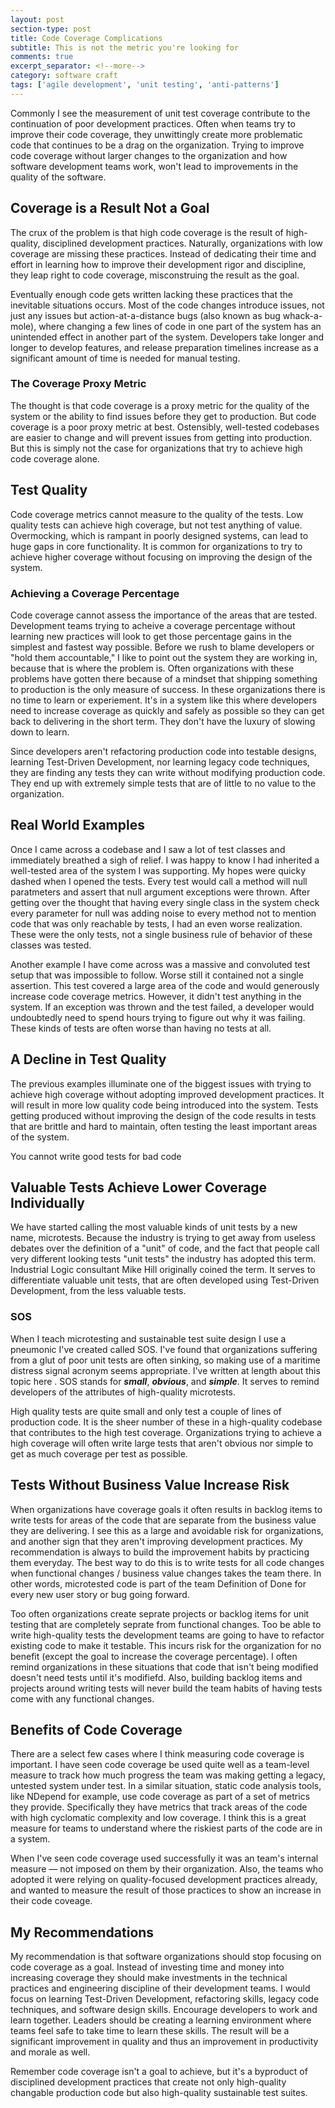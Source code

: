 ```yaml
---
layout: post
section-type: post
title: Code Coverage Complications 
subtitle: This is not the metric you're looking for
comments: true
excerpt_separator: <!--more-->
category: software craft 
tags: ['agile development', 'unit testing', 'anti-patterns']
---
```


Commonly I see the measurement of unit test coverage contribute to the continuation of poor development practices. Often when teams try to improve their code coverage, they unwittingly create more problematic code that continues to be a drag on the organization. Trying to improve code coverage without larger changes to the organization and how software development teams work, won't lead to improvements in the quality of the software. 
<!--more-->

## Coverage is a Result Not a Goal
The crux of the problem is that high code coverage is the result of high-quality, disciplined development practices. Naturally, organizations with low coverage are missing these practices. Instead of dedicating their time and effort in learning how to improve their development rigor and discipline, they leap right to code coverage, misconstruing the result as the goal. 

Eventually enough code gets written lacking these practices that the inevitable situations occurs. Most of the code changes introduce issues, not just any issues but action-at-a-distance bugs (also known as bug whack-a-mole), where changing a few lines of code in one part of the system has an unintended effect in another part of the system. Developers take longer and longer to develop features, and release preparation timelines increase as a significant amount of time is needed for manual testing.

### The Coverage Proxy Metric
The thought is that code coverage is a proxy metric for the quality of the system or the ability to find issues before they get to production. But code coverage is a poor proxy metric at best. Ostensibly, well-tested codebases are easier to change and will prevent issues from getting into production. But this is simply not the case for organizations that try to achieve high code coverage alone. 

## Test Quality
Code coverage metrics cannot measure to the quality of the tests. Low quality tests can achieve high coverage, but not test anything of value. Overmocking, which is rampant in poorly designed systems, can lead to huge gaps in core functionality. It is common for organizations to try to achieve higher coverage without focusing on improving the design of the system. 

### Achieving a Coverage Percentage
Code coverage cannot assess the importance of the areas that are tested. Development teams trying to acheive a coverage percentage without learning new practices will look to get those percentage gains in the simplest and fastest way possible. Before we rush to blame developers or "hold them accountable," I like to point out the system they are working in, because that is where the problem is. Often organizations with these problems have gotten there because of a mindset that shipping something to production is the only measure of success. In these organizations there is no time to learn or experiement. It's in a system like this where developers need to increase coverage as quickly and safely as possible so they can get back to delivering in the short term. They don't have the luxury of slowing down to learn.

Since developers aren't refactoring production code into testable designs, learning Test-Driven Development, nor learning legacy code techniques, they are finding any tests they can write without modifying production code. They end up with extremely simple tests that are of little to no value to the organization.

## Real World Examples
Once I came across a codebase and I saw a lot of test classes and immediately breathed a sigh of relief. I was happy to know I had inherited a well-tested area of the system I was supporting. My hopes were quicky dashed when I opened the tests. Every test would call a method will null paratmeters and assert that null argument exceptions were thrown. After getting over the thought that having every single class in the system check every parameter for null was adding noise to every method not to mention code that was only reachable by tests, I had an even worse realization. These were the only tests, not a single business rule of behavior of these classes was tested. 

 Another example I have come across was a massive and convoluted test setup that was impossible to follow. Worse still it contained not a single assertion. This test covered a large area of the code and would generously increase code coverage metrics. However, it didn't test anything in the system. If an exception was thrown and the test failed, a developer would undoubtedly need to spend hours trying to figure out why it was failing. These kinds of tests are often worse than having no tests at all. 

## A Decline in Test Quality
The previous examples illuminate one of the biggest issues with trying to achieve high coverage without adopting improved development practices. It will result in more low quality code being introduced into the system. Tests getting produced without improving the design of the code results in tests that are brittle and hard to maintain, often testing the least important areas of the system. 

You cannot write good tests for bad code

## Valuable Tests Achieve Lower Coverage Individually
We have started calling the most valuable kinds of unit tests by a new name, microtests. Because the industry is trying to get away from useless debates over the definition of a "unit" of code, and the fact that people call very different looking tests "unit tests" the industry has adopted this term. Industrial Logic consultant Mike Hill originally coined the term. It serves to differentiate valuable unit tests, that are often developed using Test-Driven Development, from the less valuable tests. 

### SOS
When I teach microtesting and sustainable test suite design I use a pneumonic I've created called SOS. I've found that organizations suffering from a glut of poor unit tests are often sinking, so making use of a maritime distress signal acronym seems appropriate. I've written at length about this topic here <LINK>. SOS stands for **_small_**, **_obvious_**, and **_simple_**. It serves to remind developers of the attributes of high-quality microtests. 

High quality tests are quite small and only test a couple of lines of production code. It is the sheer number of these in a high-quality codebase that contributes to the high test coverage. Organizations trying to achieve a high coverage will often write large tests that aren't obvious nor simple to get as much coverage per test as possible. 

## Tests Without Business Value Increase Risk
When organizations have coverage goals it often results in backlog items to write tests for areas of the code that are separate from the business value they are delivering. I see this as a large and avoidable risk for organizations, and another sign that they aren't improving development practices. My recommendation is always to build the improvement habits by practicing them everyday. The best way to do this is to write tests for all code changes when functional changes / business value changes takes the team there. In other words, microtested code is part of the team Definition of Done for every new user story or bug going forward. 

Too often organizations create seprate projects or backlog items for unit testing that are completely seprate from functional changes. Too be able to write high-quality tests the development teams are going to have to refactor existing code to make it testable. This incurs risk for the organization for no benefit (except the goal to increase the coverage percentage). I often remind organizations in these situations that code that isn't being modified doesn't need tests until it's modifiefd. Also, building backlog items and projects around writing tests will never build the team habits of having tests come with any functional changes. 

## Benefits of Code Coverage
There are a select few cases where I think measuring code coverage is important. I have seen code coverage be used quite well as a team-level measure to track how much progress the team was making getting a legacy, untested system under test. In a similar situation, static code analysis tools, like NDepend for example, use code coverage as part of a set of metrics they provide. Specifically they have metrics that track areas of the code with high cyclomatic complexity and low coverage. I think this is a great measure for teams to understand where the riskiest parts of the code are in a system. 

When I've seen code coverage used successfully it was an team's internal measure &mdash; not imposed on them by their organization. Also, the teams who adopted it were relying on quality-focused development practices already, and wanted to measure the result of those practices to show an increase in their code coveage. 

## My Recommendations
My recommendation is that software organizations should stop focusing on code coverage as a goal. Instead of investing time and money into increasing coverage they should make investments in the technical practices and engineering discipline of their development teams. I would focus on learning Test-Driven Development, refactoring skills, legacy code techniques, and software design skills. Encourage developers to work and learn together. Leaders should be creating a learning environment where teams feel safe to take time to learn these skills. The result will be a significant improvement in quality and thus an improvement in productivity and morale as well. 

Remember code coverage isn't a goal to achieve, but it's a byproduct of disciplined development practices that create not only high-quality changable production code but also high-quality sustainable test suites. 